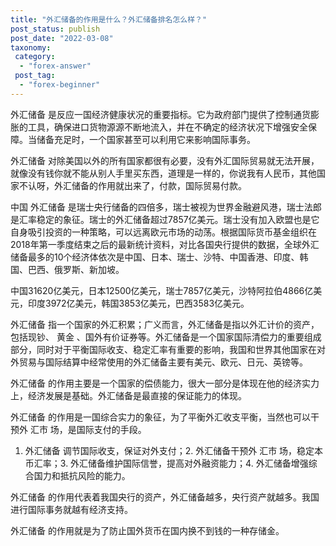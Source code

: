 ```yaml
---
title: "外汇储备的作用是什么？外汇储备排名怎么样？"
post_status: publish
post_date: "2022-03-08"
taxonomy:
 category: 
  - "forex-answer"
 post_tag: 
  - "forex-beginner"
---
```


外汇储备 是反应一国经济健康状况的重要指标。它为政府部门提供了控制通货膨胀的工具，确保进口货物源源不断地流入，并在不确定的经济状况下增强安全保障。当储备充足时，一个国家甚至可以利用它来影响国际事务。

外汇储备 对除美国以外的所有国家都很有必要，没有外汇国际贸易就无法开展，就像没有钱你就不能从别人手里买东西，道理是一样的，你说我有人民币，其他国家不认呀，外汇储备的作用就出来了，付款，国际贸易付款。

中国 外汇储备 是瑞士央行储备的四倍多，瑞士被视为世界金融避风港，瑞士法郎是汇率稳定的象征。瑞士的外汇储备超过7857亿美元。瑞士没有加入欧盟也是它自身吸引投资的一种策略，可以远离欧元市场的动荡。根据国际货币基金组织在2018年第一季度结束之后的最新统计资料，对比各国央行提供的数据，全球外汇储备最多的10个经济体依次是中国、日本、瑞士、沙特、中国香港、印度、韩国、巴西、俄罗斯、新加坡。

中国31620亿美元，日本12500亿美元，瑞士7857亿美元，沙特阿拉伯4866亿美元，印度3972亿美元，韩国3853亿美元，巴西3583亿美元。

外汇储备 指一个国家的外汇积累；广义而言，外汇储备是指以外汇计价的资产，包括现钞、 黄金 、国外有价证券等。外汇储备是一个国家国际清偿力的重要组成部分，同时对于平衡国际收支、稳定汇率有重要的影响，我国和世界其他国家在对外贸易与国际结算中经常使用的外汇储备主要有美元、欧元、日元、英镑等。

外汇储备 的作用主要是一个国家的偿债能力，很大一部分是体现在他的经济实力上，经济发展是基础。外汇储备是最直接的保证能力的体现。

外汇储备 的作用是一国综合实力的象征，为了平衡外汇收支平衡，当然也可以干预外 汇市 场，是国际支付的手段。

1.  外汇储备 调节国际收支，保证对外支付；2. 外汇储备干预外 汇市 场，稳定本币汇率；3. 外汇储备维护国际信誉，提高对外融资能力；4. 外汇储备增强综合国力和抵抗风险的能力。

外汇储备 的作用代表着我国央行的资产，外汇储备越多，央行资产就越多。我国进行国际事务就越有经济支持。

外汇储备 的作用就是为了防止国外货币在国内换不到钱的一种存储金。

